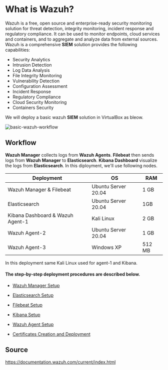 # What is Wazuh?
Wazuh is a free, open source and enterprise-ready security monitoring solution for threat detection, integrity monitoring, incident response and regulatory compliance. It can be used to monitor endpoints, cloud services and containers, and to aggregate and analyze data from external sources. Wazuh is a comprehensive **SIEM** solution provides the following capabilities:
* Security Analytics
* Intrusion Detection
* Log Data Analysis
* File Integrity Monitoring
* Vulnerability Detection
* Configuration Assessment
* Incident Response
* Regulatory Compliance
* Cloud Security Monitoring
* Containers Security

We will deploy a basic wazuh **SIEM** solution in VirtualBox as bleow.

![basic-wazuh-workflow](https://user-images.githubusercontent.com/79780921/129677319-ea0f0cd4-cfb9-4c57-a7a8-59c78fdf2a9d.png)


## Workflow
**Wazuh Manager** collects logs from **Wazuh Agents**. **Filebeat** then sends logs from **Wazuh Manager** to **Elasticsearch**. **Kibana Dashboard** visualize the logs from **Elasticsearch**. In this diployment, we'll use following nodes.

| Deployment | OS | RAM |
|------------ | ------------- | ----- |
|Wazuh Manager & Filebeat | Ubuntu Server 20.04 | 1 GB|
|Elasticsearch | Ubuntu Server 20.04 | 1GB|
|Kibana Dashboard & Wazuh Agent-1 | Kali Linux | 2 GB|
|Wazuh Agent-2 | Ubuntu Server 20.04 | 1 GB|
|Wazuh Agent-3 | Windows XP | 512 MB|

In this deployment same Kali Linux used for agent-1 and Kibana.

#### The step-by-step deployment procedures are described below.
- [Wazuh Manager Setup](./wazuh-manager-setup)

- [Elasticsearch Setup](./elasticsearch-setup)

- [Filebeat Setup](./filebeat-setup)

- [Kibana Setup](./kibana-setup)

- [Wazuh Agent Setup](./wazuh-agent-setup)

- [Certificates Creation and Deployment](./certificates-creation-and-deployment)

## Source
https://documentation.wazuh.com/current/index.html
